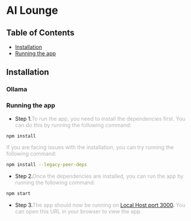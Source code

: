# AI Lounge

## Table of Contents
- [Installation](#installation)
- [Running the app](#running-the-app)


## Installation <a name="installation"></a>

### Ollama





### Running the app <a name="running-the-app"></a>

- Step 1.<span style="opacity: 0.32">To run the app, you need to install the dependencies first. You can do this by running the following command:
</span>

```bash
npm install
```

<span style="opacity: 0.32">If you are facing issues with the installation, you can try running the following command:

```bash
npm install --legacy-peer-deps
```

- Step 2.<span style="opacity: 0.32">Once the dependencies are installed, you can run the app by running the following command:
</span>

```bash
npm start
```

- Step 3.<span style="opacity: 0.32">The app should now be running on </span>[Local Host port 3000](http://localhost:3000). <span style="opacity: 0.32">You can open this URL in your browser to view the app. </span>
